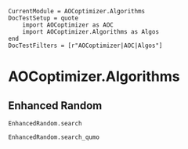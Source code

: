 ```@meta
CurrentModule = AOCoptimizer.Algorithms
DocTestSetup = quote
    import AOCoptimizer as AOC
    import AOCoptimizer.Algorithms as Algos
end
DocTestFilters = [r"AOCoptimizer|AOC|Algos"]
```

# AOCoptimizer.Algorithms

## Enhanced Random

```@docs
EnhancedRandom.search
```

```@docs
EnhancedRandom.search_qumo
```
